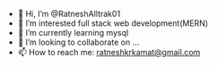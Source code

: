 - 👋 Hi, I’m @RatneshAlltrak01
- 👀 I’m interested full stack web development(MERN)
- 🌱 I’m currently learning mysql
- 💞️ I’m looking to collaborate on ...
- 📫 How to reach me: ratneshkrkamat@gmail.com

<!---
RatneshAlltrak01/RatneshAlltrak01 is a ✨ special ✨ repository because its `README.md` (this file) appears on your GitHub profile.
You can click the Preview link to take a look at your changes.
--->

